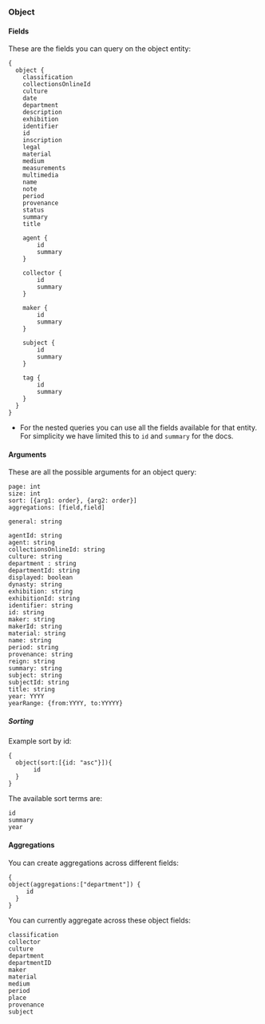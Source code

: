 
### Object

#### Fields
These are the fields you can query on the object entity:

```
{
  object {
    classification
    collectionsOnlineId
    culture 
    date 
    department 
    description 
    exhibition
    identifier
    id
    inscription 
    legal 
    material 
    medium 
    measurements
    multimedia 
    name 
    note 
    period 
    provenance 
    status
    summary
    title

    agent {
        id
        summary
    }

    collector {
        id
        summary
    }

    maker {
        id
        summary
    }

    subject {
        id
        summary
    }

    tag {
        id
        summary
    }
  }
}

```
* For the nested queries you can use all the fields available for that entity. For simplicity we have limited this to `id` and `summary` for the docs.

#### Arguments
These are all the possible arguments for an object query:
```
page: int
size: int
sort: [{arg1: order}, {arg2: order}] 
aggregations: [field,field]

general: string

agentId: string
agent: string
collectionsOnlineId: string
culture: string
department : string
departmentId: string
displayed: boolean
dynasty: string
exhibition: string
exhibitionId: string
identifier: string
id: string
maker: string
makerId: string
material: string
name: string
period: string
provenance: string
reign: string
summary: string
subject: string
subjectId: string
title: string
year: YYYY
yearRange: {from:YYYY, to:YYYYY}
```

##### Sorting
Example sort by id:
```
{
  object(sort:[{id: "asc"}]){
       id
  }
}
```
The available sort terms are:
```
id
summary
year
```

#### Aggregations
You can create aggregations across different fields: 
```
{
object(aggregations:["department"]) {
     id    
  }
}
```
You can currently aggregate across these object fields:
```
classification
collector
culture
department
departmentID
maker
material
medium
period
place
provenance
subject
```